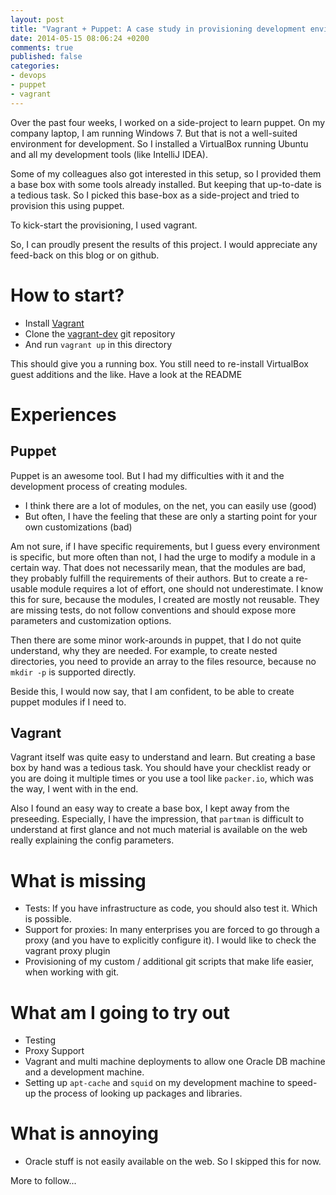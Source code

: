 ```yaml
---
layout: post
title: "Vagrant + Puppet: A case study in provisioning development environments"
date: 2014-05-15 08:06:24 +0200
comments: true
published: false
categories:
- devops
- puppet
- vagrant
---
```

Over the past four weeks, I worked on a side-project to learn puppet.
On my company laptop, I am running Windows 7. But that is not a well-suited environment for development.
So I installed a VirtualBox running Ubuntu and all my development tools (like IntelliJ IDEA).

Some of my colleagues also got interested in this setup, so I provided them a base box with some tools already installed.
But keeping that up-to-date is a tedious task. So I picked this base-box as a side-project and tried to provision this using puppet.

To kick-start the provisioning, I used vagrant.

So, I can proudly present the results of this project. I would appreciate any feed-back on this blog or on github.

<!-- more -->

# How to start?

* Install [Vagrant](http://www.vagrantup.com) 
* Clone the [vagrant-dev](http://github.com/rattermeyer/vagrant_dev) git repository
* And run ``vagrant up`` in this directory

This should give you a running box. You still need to re-install VirtualBox guest additions and the like. Have a look at the README

# Experiences
## Puppet
Puppet is an awesome tool. But I had my difficulties with it and the development process of creating modules.

* I think there are a lot of modules, on the net, you can easily use (good)
* But often, I have the feeling that these are only a starting point for your own customizations (bad)

Am not sure, if I have specific requirements, but I guess every environment is specific, but more often than not, I had the urge to modify a module in a certain way.
That does not necessarily mean, that the modules are bad, they probably fulfill the requirements of their authors. But to create a re-usable module requires
a lot of effort, one should not underestimate. I know this for sure, because the modules, I created are mostly not reusable. They are missing tests, do not follow conventions and should expose more parameters and customization options.

Then there are some minor work-arounds in puppet, that I do not quite understand, why they are needed. For example, to create nested directories, you need to provide an array to the files resource, because no ``mkdir -p`` is supported directly.

Beside this, I would now say, that I am confident, to be able to create puppet modules if I need to. 

## Vagrant
Vagrant itself was quite easy to understand and learn. But creating a base box by hand was a tedious task. You should have your checklist ready or you are doing it multiple times or you use a tool like ``packer.io``, which was the way, I went with in the end.

Also I found an easy way to create a base box, I kept away from the preseeding. Especially, I have the impression, that ``partman`` is difficult to understand at first glance and not much material is available on the web really explaining the config parameters.

# What is missing
* Tests: If you have infrastructure as code, you should also test it. Which is possible.
* Support for proxies: In many enterprises you are forced to go through a proxy (and you have to explicitly configure it). I would like to check the vagrant proxy plugin
* Provisioning of my custom / additional git scripts that make life easier, when working with git.

# What am I going to try out
* Testing
* Proxy Support
* Vagrant and multi machine deployments to allow one Oracle DB machine and a development machine.
* Setting up ``apt-cache`` and ``squid`` on my development machine to speed-up the process of looking up packages and libraries.

# What is annoying
* Oracle stuff is not easily available on the web. So I skipped this for now.

More to follow...

